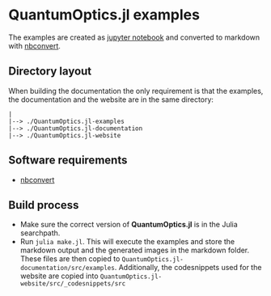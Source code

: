 # QuantumOptics.jl examples

The examples are created as [jupyter notebook](http://jupyter.org/) and converted to markdown with [nbconvert](https://github.com/jupyter/nbconvert).


## Directory layout

When building the documentation the only requirement is that the examples, the documentation and the website are in the same directory:

    |
    |--> ./QuantumOptics.jl-examples
    |--> ./QuantumOptics.jl-documentation
    |--> ./QuantumOptics.jl-website


## Software requirements

* [nbconvert](https://github.com/jupyter/nbconvert)


## Build process

* Make sure the correct version of **QuantumOptics.jl** is in the Julia searchpath.
* Run `julia make.jl`. This will execute the examples and store the markdown output and the generated images in the markdown folder. These files are then copied to `QuantumOptics.jl-documentation/src/examples`. Additionally, the codesnippets used for the website are copied into `QuantumOptics.jl-website/src/_codesnippets/src`
